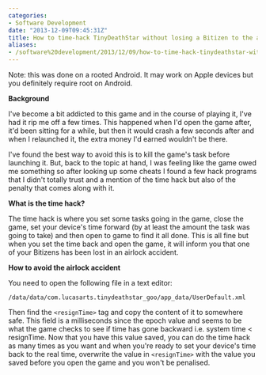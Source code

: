 ```yaml
---
categories:
- Software Development
date: "2013-12-09T09:45:31Z"
title: How to time-hack TinyDeathStar without losing a Bitizen to the airlock
aliases:
- /software%20development/2013/12/09/how-to-time-hack-tinydeathstar-without-losing-a-bitizen-to-the-airlock.html
---
```

Note: this was done on a rooted Android. It may work on Apple devices but you definitely require root on Android.

**Background**

I've become a bit addicted to this game and in the course of playing it, I've had it rip me off a few times. This happened when I'd open the game after, it'd been sitting for a while, but then it would crash a few seconds after and when I relaunched it, the extra money I'd earned wouldn't be there.

I've found the best way to avoid this is to kill the game's task before launching it. But, back to the topic at hand, I was feeling like the game owed me something so after looking up some cheats I found a few hack programs that I didn't totally trust and a mention of the time hack but also of the penalty that comes along with it.

**What is the time hack?**

The time hack is where you set some tasks going in the game, close the game, set your device's time forward (by at least the amount the task was going to take) and then open to game to find it all done. This is all fine but when you set the time back and open the game, it will inform you that one of your Bitizens has been lost in an airlock accident.

**How to avoid the airlock accident**

You need to open the following file in a text editor:
```
/data/data/com.lucasarts.tinydeathstar_goo/app_data/UserDefault.xml
```
Then find the `<resignTime>` tag and copy the content of it to somewhere safe. This field is a milliseconds since the epoch value and seems to be what the game checks to see if time has gone backward i.e. system time < resignTime. Now that you have this value saved, you can do the time hack as many times as you want and when you're ready to set your device's time back to the real time, overwrite the value in `<resignTime>` with the value you saved before you open the game and you won't be penalised.
